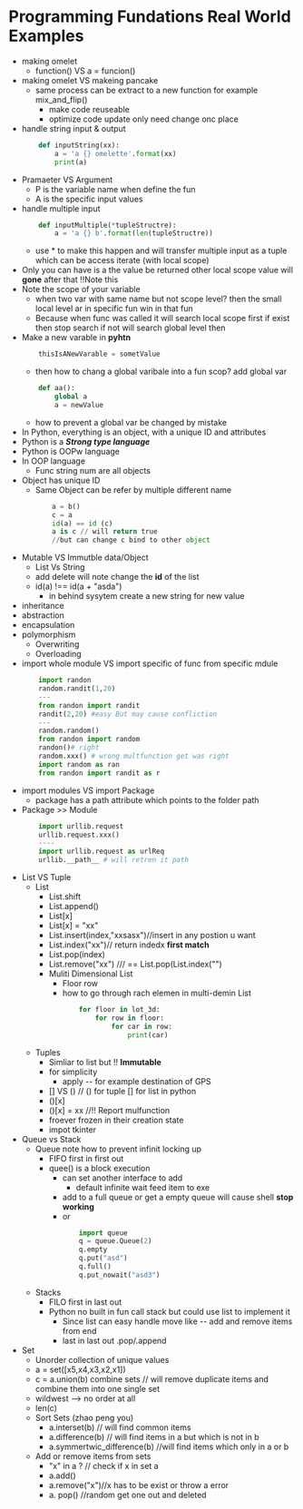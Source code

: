 # Programming Fundations Real World Examples

- making omelet
    - function() VS a = funcion()
- making omelet VS makeing pancake
    - same process can be extract to a new function for example mix_and_flip()
        - make code reuseable
        - optimize code update only need change onc place
- handle string input & output
    ```python
        def inputString(xx):
            a = 'a {} omelette'.format(xx)
            print(a)
    ```
- Pramaeter VS Argument
    - P is the variable name when define the fun
    - A is the specific input values
- handle multiple input
    ```python
        def inputMultiple(*tupleStructre):
            a = 'a {} b'.format(len(tupleStructre))
    ```
    - use * to make this happen and will transfer multiple input as a tuple which can be access iterate (with local scope)
- Only you can have is a the value be returned other local scope value will **gone** after that !!Note this
- Note the scope of your variable
    - when two var with same name but not scope level? then the small local level ar in specific fun win in that fun
    - Because when func was called it will search local scope first if exist then stop search if not will search global level then
- Make a new varable in **pyhtn**
    ```python
        thisIsANewVarable = sometValue
    ```
    - then how to chang a global varibale into a fun scop? add global var
    ```python
        def aa():
            global a
            a = newValue
    ```
    - how to prevent a global var be changed by mistake
- In Python, everything is an object, with a unique ID and attributes
- Python is a ***Strong type language***
- Python is OOPw language
- In OOP language 
    - Func string num are all objects
- Object has unique ID
    - Same Object can be refer by multiple different name 
        ```python
            a = b()
            c = a
            id(a) == id (c)
            a is c // will return true
            //but can change c bind to other object
        ```
- Mutable VS Immutble data/Object
    - List Vs String
    - add delete will note change the **id** of the list
    - id(a) !== id(a + "asda")
        - in behind sysytem create a new string for new value
- inheritance 
- abstraction 
- encapsulation 
- polymorphism
    - Overwriting
    - Overloading
- import whole module VS import specific of func from specific mdule
    ```python
        import randon
        random.randit(1,20)
        ---
        from randon import randit
        randit(2,20) #easy But may cause confliction
        ---
        random.random()
        from randon import random
        randon()# right
        random.xxx() # wrong multfunction get was right
        import random as ran
        from randon import randit as r
    ```
- import modules VS import Package
    - package has a path attribute which points to the folder path
- Package >> Module
    ```python
        import urllib.request
        urllib.request.xxx()
        ----
        import urllib.request as urlReq
        urllib.__path__ # will retren it path
    ```
- List VS Tuple
    - List
        - List.shift
        - List.append()
        - List[x]
        - List[x] = "xx"
        - List.insert(index,"xxsasx")//insert in any postion u want
        - List.index("xx")// return indedx **first match**
        - List.pop(index)
        - List.remove("xx") /// == List.pop(List.index("")
        - Muliti Dimensional List
            - Floor row
            - how to go through rach elemen in multi-demin List
                ```python
                    for floor in lot_3d:
                        for row in floor:
                            for car in row:
                                print(car)
                ```
    - Tuples
        - Simliar to list but !! **Immutable**
        - for simplicity
            - apply -- for example destination of GPS
        - [] VS () // () for tuple [] for list in python
        - ()[x]
        - ()[x] = xx //!! Report mulfunction
        - froever frozen in their creation state
        - impot tkinter
- Queue vs Stack
    - Queue note how to prevent infinit locking up
        - FIFO first in first out
        - quee() is a block execution
            - can set another interface to add 
                - default infinite wait feed item to exe
            - add to a full queue or get a empty queue will cause shell **stop working**
            - or 
                ```python
                    import queue
                    q = queue.Queue(2)
                    q.empty
                    q.put("asd")
                    q.full()
                    q.put_nowait("asd3")
                ```
    - Stacks
        - FILO first in last out
        - Python no built in fun call stack but could use list to implement it
            - Since list can easy handle move like -- add and remove items from end
            - last in last out .pop/.append
- Set
    - Unorder collection of unique values
    - a = set([x5,x4,x3,x2,x1])
    - c = a.union(b) combine sets // will remove duplicate items and combine them into one single set
    - wildwest --> no order at all
    - len(c)
    - Sort Sets (zhao peng you)
        - a.interset(b) // will find common items
        - a.difference(b) // will find items in a but which is not in b
        - a.symmertwic_difference(b) //will find items which only in a or b
    - Add or remove items from sets
        - "x" in a ? // check if x in set a
        - a.add()
        - a.remove("x")//x has to be exist or throw a error
        - a. pop() //random get one out and deleted 

